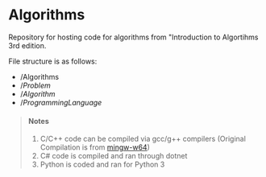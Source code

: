 # Algorithms

Repository for hosting code for algorithms from "Introduction to Algortihms 3rd edition.

File structure is as follows:
  - /Algorithms 
  - /*Problem* 
  - /*Algorithm* 
  - /*ProgrammingLanguage*

> #### Notes
>
>  1. C/C++ code can be compiled via gcc/g++ compilers (Original Compilation is from [mingw-w64](http://mingw-w64.org/doku.php))
>  2. C# code is compiled and ran through dotnet
>  3. Python is coded and ran for Python 3
